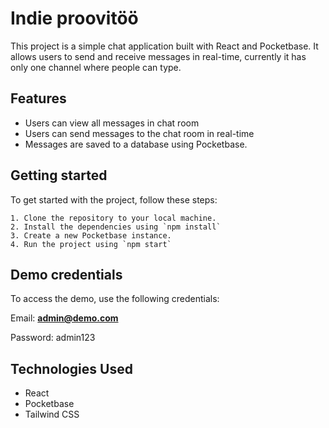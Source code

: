 # Indie proovitöö

This project is a simple chat application built with React and Pocketbase. It allows users to send and receive messages in real-time, currently it has only one channel where people can type.

## Features

-   Users can view all messages in chat room
-   Users can send messages to the chat room in real-time
-   Messages are saved to a database using Pocketbase.

## Getting started

To get started with the project, follow these steps:

    1. Clone the repository to your local machine.
    2. Install the dependencies using `npm install`
    3. Create a new Pocketbase instance.
    4. Run the project using `npm start`

## Demo credentials

To access the demo, use the following credentials:

Email: **admin@demo.com**

Password: admin123

## Technologies Used

-   React
-   Pocketbase
-   Tailwind CSS
